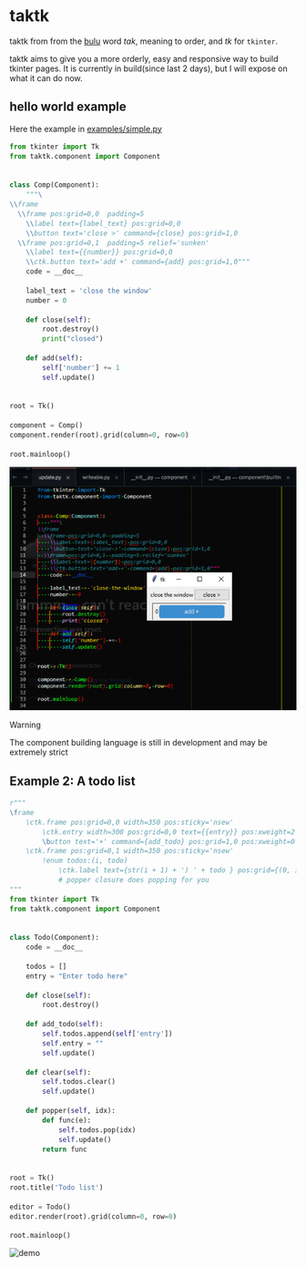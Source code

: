 # taktk

taktk from from the [bulu](https://wikipedia.com/wiki/bulu) word
_tak_, meaning to order, and _tk_ for `tkinter`.

taktk aims to give you a more orderly, easy and responsive way to build tkinter
pages.
It is currently in build(since last 2 days), but I will expose on what it can
do now.

## hello world example

Here the example in [examples/simple.py](examples/simple.py)

```python
from tkinter import Tk
from taktk.component import Component


class Comp(Component):
    """\
\\frame
  \\frame pos:grid=0,0  padding=5
    \\label text={label_text} pos:grid=0,0
    \\button text='close >' command={close} pos:grid=1,0
  \\frame pos:grid=0,1  padding=5 relief='sunken'
    \\label text={{number}} pos:grid=0,0
    \\ctk.button text='add +' command={add} pos:grid=1,0"""
    code = __doc__

    label_text = 'close the window'
    number = 0

    def close(self):
        root.destroy()
        print("closed")

    def add(self):
        self['number'] += 1
        self.update()


root = Tk()

component = Comp()
component.render(root).grid(column=0, row=0)

root.mainloop()
```

![demo](images/example-simple.png)

> [!WARNING]
> The component building language is still in development and may be extremely
> strict


## Example 2: A todo list

```python
r"""
\frame
    \ctk.frame pos:grid=0,0 width=350 pos:sticky='nsew'
        \ctk.entry width=300 pos:grid=0,0 text={{entry}} pos:xweight=2
        \button text='+' command={add_todo} pos:grid=1,0 pos:xweight=0
    \ctk.frame pos:grid=0,1 width=350 pos:sticky='nsew'
        !enum todos:(i, todo)
            \ctk.label text={str(i + 1) + ') ' + todo } pos:grid={(0, i)} pos:sticky='nsw' bind:1={popper(i)}
            # popper closure does popping for you
"""
from tkinter import Tk
from taktk.component import Component


class Todo(Component):
    code = __doc__

    todos = []
    entry = "Enter todo here"

    def close(self):
        root.destroy()

    def add_todo(self):
        self.todos.append(self['entry'])
        self.entry = ""
        self.update()

    def clear(self):
        self.todos.clear()
        self.update()

    def popper(self, idx):
        def func(e):
            self.todos.pop(idx)
            self.update()
        return func


root = Tk()
root.title('Todo list')

editor = Todo()
editor.render(root).grid(column=0, row=0)

root.mainloop()
```

![demo](images/example-todo.png)
